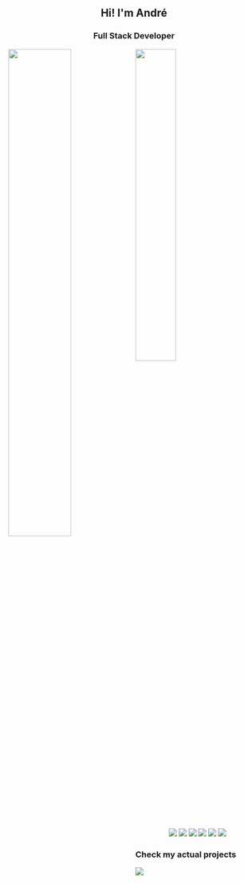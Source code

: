 <h2 align='center'>Hi! I'm André</h2>
<h3 align='center'>Full Stack Developer</h3>


<img width='50%' align = 'left' src ='https://github-readme-stats.vercel.app/api?username=andrelara2002&show_icons=true&theme=radical&rank_icon=github'>

<img width='40%' align = 'rigth' src ='https://github-readme-stats.vercel.app/api/top-langs/?username=andrelara2002&layout=compact&theme=radical'>

<div align="center">
 
  <img src = 'https://img.shields.io/badge/JavaScript-323330?style=for-the-badge&logo=javascript&logoColor=F7DF1E'>
  <img src = 'https://img.shields.io/badge/Python-FFD43B?style=for-the-badge&logo=python&logoColor=blue'>
  <img src = 'https://img.shields.io/badge/Dart-0175C2?style=for-the-badge&logo=dart&logoColor=white'>
  <img src = 'https://img.shields.io/badge/CSS3-1572B6?style=for-the-badge&logo=css3&logoColor=white'>
  
  <img src = 'https://img.shields.io/badge/React_Native-20232A?style=for-the-badge&logo=react&logoColor=61DAFB'>
  <img src = 'https://img.shields.io/badge/Flutter-02569B?style=for-the-badge&logo=flutter&logoColor=white'>
  
</div>

<h3>Check my actual projects</h3>
<a href="https://github.com/HOPDigital/finance-app" target='_blank'>
 <img src = 'https://github-readme-stats.vercel.app/api/pin/?username=HOPDigital&repo=finance-app&theme=radical' >
</a>
